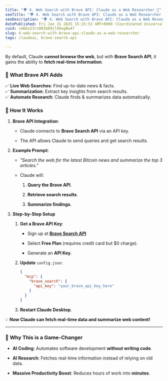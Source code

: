 ```yaml
---
title: "🌍 4. Web Search with Brave API: Claude as a Web Researcher 🔎"
seoTitle: "🌍 4. Web Search with Brave API: Claude as a Web Researcher 🔎"
seoDescription: "🌍 4. Web Search with Brave API: Claude as a Web Researcher 🔎"
datePublished: Fri Jan 31 2025 15:25:53 GMT+0000 (Coordinated Universal Time)
cuid: cm6kx23rs001b09jl94og0w47
slug: 4-web-search-with-brave-api-claude-as-a-web-researcher
tags: claudeai, brave-search-api

---
```


By default, Claude **cannot browse the web**, but with **Brave Search API**, it gains the ability to **fetch real-time information**.

### 🔹 **What Brave API Adds**

✅ **Live Web Searches**: Find up-to-date news & facts.  
✅ **Summarization**: Extract key insights from search results.  
✅ **Automate Research**: Claude finds & summarizes data automatically.

### 🔹 **How It Works**

1. **Brave API Integration**:
    
    * Claude connects to **Brave Search API** via an API key.
        
    * The API allows Claude to send queries and get search results.
        
2. **Example Prompt**:
    
    * *"Search the web for the latest Bitcoin news and summarize the top 3 articles."*
        
    * Claude will:
        
        1. **Query the Brave API**.
            
        2. **Retrieve search results**.
            
        3. **Summarize findings**.
            
3. **Step-by-Step Setup**
    
    1. **Get a Brave API Key**:
        
        * Sign up at [**Brave Search API**](https://search.brave.com/)
            
        * Select **Free Plan** (requires credit card but $0 charge).
            
        * Generate an **API Key**.
            
    2. **Update** `config.json`:
        
        ```json
        {
          "mcp": {
            "brave_search": {
              "api_key": "your_brave_api_key_here"
            }
          }
        }
        ```
        
    3. **Restart Claude Desktop**.
        

💡 **Now Claude can fetch real-time data and summarize web content!**

---

### 🎯 **Why This is a Game-Changer**

* **AI Coding**: Automates software development **without writing code**.
    
* **AI Research**: Fetches real-time information instead of relying on old data.
    
* **Massive Productivity Boost**: Reduces hours of work into **minutes**.